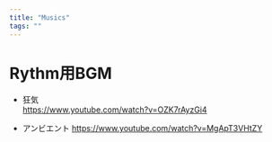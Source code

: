 ```yaml
---
title: "Musics"
tags: ""
---
```

# Rythm用BGM

-   狂気  
    <https://www.youtube.com/watch?v=OZK7rAyzGi4>

-   アンビエント
    <https://www.youtube.com/watch?v=MgApT3VHtZY>

